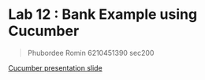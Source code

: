 # Lab 12 : Bank Example using Cucumber
> Phubordee Romin 6210451390 sec200
> 
[Cucumber presentation slide](https://github.com/ladyusa/cucumber-atm/blob/master/cucumber.pdf)
